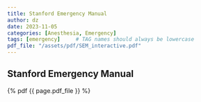 ```yaml
---
title: Stanford Emergency Manual
author: dz  
date: 2023-11-05
categories: [Anesthesia, Emergency]
tags: [emergency]     # TAG names should always be lowercase
pdf_file: "/assets/pdf/SEM_interactive.pdf"
---
```


## Stanford Emergency Manual

{% pdf {{ page.pdf_file }} %}